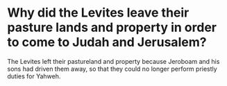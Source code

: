 # Why did the Levites leave their pasture lands and property in order to come to Judah and Jerusalem?

The Levites left their pastureland and property because Jeroboam and his sons had driven them away, so that they could no longer perform priestly duties for Yahweh. 